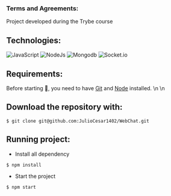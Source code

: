 ### Terms and Agreements:

Project developed during the Trybe course

## Technologies:
![JavaScript](https://img.shields.io/badge/JavaScript-yellow?style=for-the-badge&logo=JavaScript&logoColor=white)
![NodeJs](https://img.shields.io/badge/nodejs-green?style=for-the-badge&logo=node.js&logoColor=white)
![Mongodb](https://img.shields.io/badge/mongodb-darkgreen?style=for-the-badge&logo=mongodb&logoColor=white)
![Socket.io](https://img.shields.io/badge/socket.io-blue?style=for-the-badge&logo=socket.io&logoColor=white)

## Requirements:
Before starting :checkered_flag:, you need to have [Git](https://git-scm.com) and [Node](https://nodejs.org/en/) installed.
\n
\n
## Download the repository with:
```
$ git clone git@github.com:JulioCesar1402/WebChat.git
```
## Running project:

- Install all dependency
```
$ npm install
```
- Start the project
```
$ npm start
```
